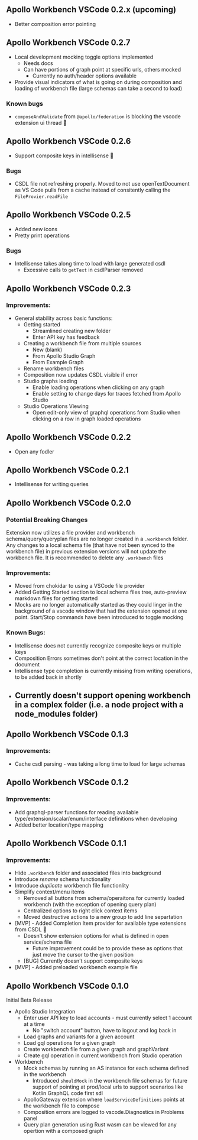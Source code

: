 ## Apollo Workbench VSCode 0.2.x (upcoming)

- Better composition error pointing

## Apollo Workbench VSCode 0.2.7

- Local development mocking toggle options implemented
  - Needs docs
  - Can have portions of graph point at specific urls, others mocked
    - Currently no auth/header options available
- Provide visual indicators of what is going on during composition and loading of workbench file (large schemas can take a second to load)

### Known bugs

- `composeAndValidate` from `@apollo/federation` is blocking the vscode extension ui thread :bug:

## Apollo Workbench VSCode 0.2.6

- Support composite keys in intellisense :tada:

### Bugs

- CSDL file not refreshing properly. Moved to not use openTextDocument as VS Code pulls from a cache instead of consitently calling the `FileProvier.readFile`

## Apollo Workbench VSCode 0.2.5

- Added new icons
- Pretty print operations

### Bugs

- Intellisense takes along time to load with large generated csdl
  - Excessive calls to `getText` in csdlParser removed

## Apollo Workbench VSCode 0.2.3

### Improvements:

- General stability across basic functions:
  - Getting started
    - Streamlined creating new folder
    - Enter API key has feedback
  - Creating a workbench file from multiple sources
    - New (blank)
    - From Apollo Studio Graph
    - From Example Graph
  - Rename workbench files
  - Composition now updates CSDL visible if error
  - Studio graphs loading
    - Enable loading operations when clicking on any graph
    - Enable setting to change days for traces fetched from Apollo Studio
  - Studio Operations Viewing
    - Open edit-only view of graphql operations from Studio when clicking on a row in graph loaded operations

## Apollo Workbench VSCode 0.2.2

- Open any fodler

## Apollo Workbench VSCode 0.2.1

- Intellisense for writing queries

## Apollo Workbench VSCode 0.2.0

### Potential Breaking Changes

Extension now utilizes a file provider and workbench schema/query/queryplan files are no longer created in a `.workbench` folder. Any changes to a local schema file (that have not been synced to the workbench file) in previous extension versions will not update the workbench file. It is recommended to delete any `.workbench` files

### Improvements:

- Moved from chokidar to using a VSCode file provider
- Added Getting Started section to local schema files tree, auto-preview markdown files for getting started
- Mocks are no longer automatically started as they could linger in the background of a vscode window that had the extension opened at one point. Start/Stop commands have been introduced to toggle mocking

### Known Bugs:

- Intellisense does not currently recognize composite keys or multiple keys
- Composition Errors sometimes don't point at the correct location in the document
- Intellisense type completion is currently missing from writing operations, to be added back in shortly
- ## Currently doesn't support opening workbench in a complex folder (i.e. a node project with a node_modules folder)

## Apollo Workbench VSCode 0.1.3

### Improvements:

- Cache csdl parsing - was taking a long time to load for large schemas

## Apollo Workbench VSCode 0.1.2

### Improvements:

- Add graphql-parser functions for reading available type/extension/scalar/enum/interface definitions when developing
- Added better location/type mapping

## Apollo Workbench VSCode 0.1.1

### Improvements:

- Hide `.workbench` folder and associated files into background
- Introduce _rename_ schema functionality
- Introduce _duplicate_ workbench file functionlity
- Simplify context/menu items
  - Removed all buttons from schema/operaitons for currently loaded workbench (with the exception of opening query plan)
  - Centralized options to right click context items
  - Moved destructive actions to a new group to add line separtation
- [MVP] - Added Completion Item provider for available type extensions from CSDL :tada:
  - Doesn't show extension options for what is defined in open service/schema file
    - Future improvement could be to provide these as options that just move the cursor to the given position
  - [BUG] Currently doesn't support composite keys
- [MVP] - Added preloaded workbench example file

## Apollo Workbench VSCode 0.1.0

Initial Beta Release

- Apollo Studio Integration
  - Enter user API key to load accounts - must currently select 1 account at a time
    - No "switch account" button, have to logout and log back in
  - Load graphs and variants for a given account
  - Load gql operations for a given graph
  - Create workbench file from a given graph and graphVariant
  - Create gql operation in current workbench from Studio operation
- Workbench
  - Mock schemas by running an AS instance for each schema defined in the workbench
    - Introduced `shouldMock` in the workbench file schemas for future support of pointing at prod/local urls to support scenarios like Kotlin GraphQL code first sdl
  - ApolloGateway extension where `loadServiceDefinitions` points at the workbench file to compose
  - Composition errors are logged to vscode.Diagnostics in Problems panel
  - Query plan generation using Rust wasm can be viewed for any opertion with a composed graph
